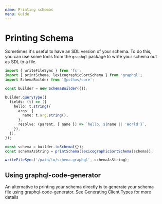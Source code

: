 ```yaml
---
name: Printing schemas
menu: Guide
---
```


# Printing Schema

Sometimes it's useful to have an SDL version of your schema. To do this, you can use some tools from
the `graphql` package to write your schema out as SDL to a file.

```typescript
import { writeFileSync } from 'fs';
import { printSchema, lexicographicSortSchema } from 'graphql';
import SchemaBuilder from '@pothos/core';

const builder = new SchemaBuilder({});

builder.queryType({
  fields: (t) => ({
    hello: t.string({
      args: {
        name: t.arg.string(),
      },
      resolve: (parent, { name }) => `hello, ${name || 'World'}`,
    }),
  }),
});

const schema = builder.toSchema({});
const schemaAsString = printSchema(lexicographicSortSchema(schema));

writeFileSync('/path/to/schema.graphql', schemaAsString);
```

## Using graphql-code-generator

An alternative to printing your schema directly is to generate your schema file using
graphql-code-generator. See [Generating Client Types](./generating-client-types.md) for more details
